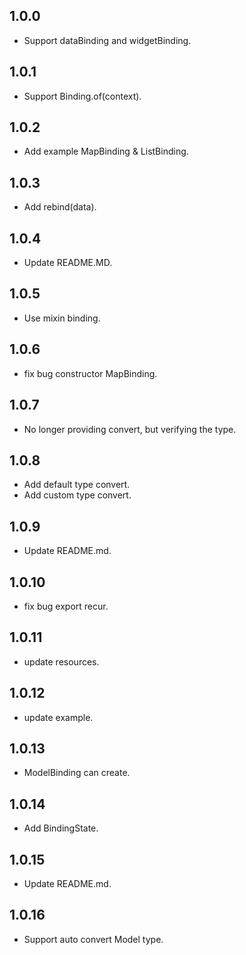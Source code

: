 ## 1.0.0
- Support dataBinding and widgetBinding.

## 1.0.1
- Support Binding.of(context).

## 1.0.2
- Add example MapBinding & ListBinding.

## 1.0.3
- Add rebind(data).

## 1.0.4
- Update README.MD.

## 1.0.5
- Use mixin binding.

## 1.0.6
- fix bug constructor MapBinding.

## 1.0.7
- No longer providing convert, but verifying the type.

## 1.0.8
- Add default type convert. 
- Add custom type convert.

## 1.0.9
- Update README.md.

## 1.0.10
- fix bug export recur.

## 1.0.11
- update resources.

## 1.0.12
- update example.

## 1.0.13
- ModelBinding can create.

## 1.0.14
- Add BindingState.

## 1.0.15
- Update README.md.

## 1.0.16
- Support auto convert Model type.